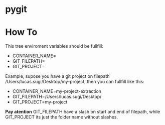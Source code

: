 # pygit

# How To
This tree enviroment variables should be fullfill:
* CONTAINER_NAME=<Name of container to create>
* GIT_FILEPATH=<The git base filepath>
* GIT_PROJECT=<The git folder>
  
 Example, supose you have a git project on filepath /Users/lucas.sugi/Desktop/my-project, then you can fullfill like this:
  
* CONTAINER_NAME=my-project-extraction
* GIT_FILEPATH=/Users/lucas.sugi/Desktop/
* GIT_PROJECT=my-project
  
**Pay atention** GIT_FILEPATH have a slash on start and end of filepath, while GIT_PROJECT its just the folder name without slashes.
